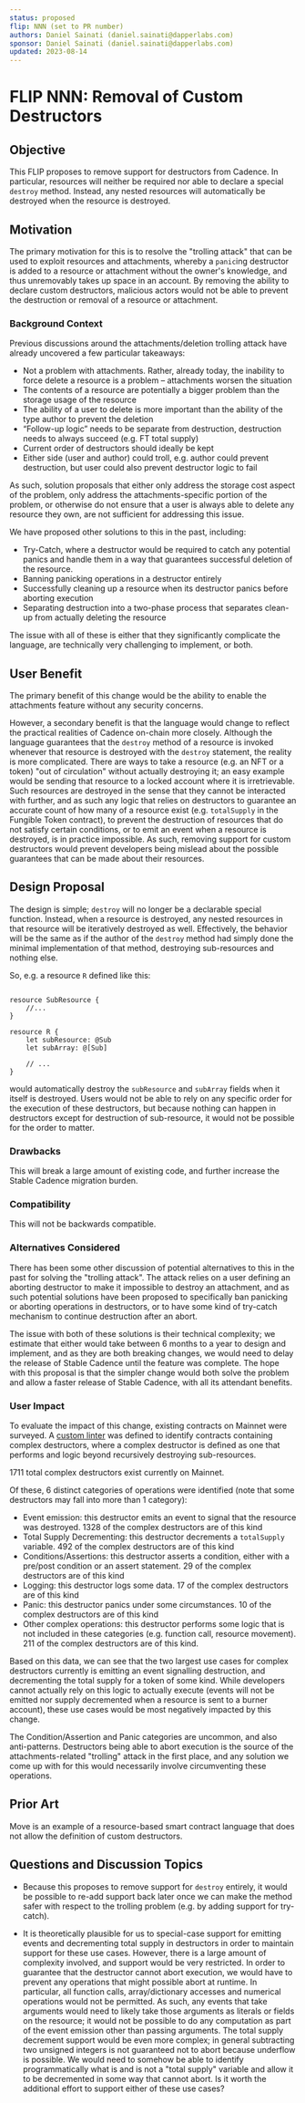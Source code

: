 ```yaml
---
status: proposed 
flip: NNN (set to PR number)
authors: Daniel Sainati (daniel.sainati@dapperlabs.com)
sponsor: Daniel Sainati (daniel.sainati@dapperlabs.com)
updated: 2023-08-14 
---
```


# FLIP NNN: Removal of Custom Destructors

## Objective

This FLIP proposes to remove support for destructors from Cadence. 
In particular, resources will neither be required nor able to declare a special `destroy` method. 
Instead, any nested resources will automatically be destroyed when the resource is destroyed. 

## Motivation

The primary motivation for this is to resolve the "trolling attack" that can be used to 
exploit resources and attachments, whereby a `panic`ing destructor is added to a resource or attachment
without the owner's knowledge, and thus unremovably takes up space in an account. By removing the ability
to declare custom destructors, malicious actors would not be able to prevent the destruction or removal 
of a resource or attachment. 

### Background Context

Previous discussions around the attachments/deletion trolling attack have already uncovered a few particular takeaways:

* Not a problem with attachments. Rather, already today, the inability to force delete a resource is a problem – attachments worsen the situation
* The contents of a resource are potentially a bigger problem than the storage usage of the resource
* The ability of a user to delete is more important than the ability of the type author to prevent the deletion
* “Follow-up logic” needs to be separate from destruction, destruction needs to always succeed (e.g. FT total supply)
* Current order of destructors should ideally be kept
* Either side (user and author) could troll, e.g. author could prevent destruction, but user could also prevent destructor logic to fail

As such, solution proposals that either only address the storage cost aspect of the problem,
only address the attachments-specific portion of the problem,
or otherwise do not ensure that a user is always able to delete any resource they own, are not sufficient for addressing this issue. 

We have proposed other solutions to this in the past, including:

* Try-Catch, where a destructor would be required to catch any potential panics and handle them in a way that guarantees successful deletion 
of the resource.
* Banning panicking operations in a destructor entirely
* Successfully cleaning up a resource when its destructor panics before aborting execution
* Separating destruction into a two-phase process that separates clean-up from actually deleting the resource

The issue with all of these is either that they significantly complicate the language, are technically very challenging to implement, or both. 

## User Benefit

The primary benefit of this change would be the ability to enable the attachments feature without any
security concerns. 

However, a secondary benefit is that the language would change to reflect the practical realities of Cadence on-chain more closely. 
Although the language guarantees that the `destroy` method of a resource is invoked whenever that resource is destroyed with the `destroy`
statement, the reality is more complicated. There are ways to take a resource (e.g. an NFT or a token) "out of circulation" without actually
destroying it; an easy example would be sending that resource to a locked account where it is irretrievable. Such resources are destroyed in
the sense that they cannot be interacted with further, and as such any logic that relies on destructors to guarantee an accurate count of how many 
of a resource exist (e.g. `totalSupply` in the Fungible Token contract), to prevent the destruction of resources that do not satisfy certain conditions, 
or to emit an event when a resource is destroyed, is in practice impossible. 
As such, removing support for custom destructors would prevent developers being mislead about the possible guarantees that can be made about their resources. 

## Design Proposal

The design is simple; `destroy` will no longer be a declarable special function. Instead, 
when a resource is destroyed, any nested resources in that resource will be iteratively destroyed as well. Effectively,
the behavior will be the same as if the author of the `destroy` method had simply done the minimal implementation of that method, 
destroying sub-resources and nothing else. 

So, e.g. a resource `R` defined like this:

```cadence

resource SubResource {
    //...
}

resource R {
    let subResource: @Sub
    let subArray: @[Sub]

    // ...
}
```

would automatically destroy the `subResource` and `subArray` fields when it itself is destroyed. Users would not be able to 
rely on any specific order for the execution of these destructors, but because nothing can happen in destructors except for destruction 
of sub-resource, it would not be possible for the order to matter. 

### Drawbacks

This will break a large amount of existing code, and further increase the Stable Cadence migration burden. 

### Compatibility

This will not be backwards compatible. 

### Alternatives Considered

There has been some other discussion of potential alternatives to this in the past for solving the "trolling attack". 
The attack relies on a user defining an aborting destructor to make it impossible to destroy an attachment, and as such potential solutions
have been proposed to specifically ban panicking or aborting operations in destructors, or to have some kind of try-catch mechanism to continue
destruction after an abort. 

The issue with both of these solutions is their technical complexity; we estimate that either would take between 6 months to a year to design and
implement, and as they are both breaking changes, we would need to delay the release of Stable Cadence until the feature was complete. The hope
with this proposal is that the simpler change would both solve the problem and allow a faster release of Stable Cadence, with all its attendant benefits.

### User Impact

To evaluate the impact of this change, existing contracts on Mainnet were surveyed. 
A [custom linter](https://github.com/onflow/cadence-tools/pull/194) was defined to identify contracts containing complex destructors,
where a complex destructor is defined as one that performs and logic beyond recursively destroying sub-resources.

1711 total complex destructors exist currently on Mainnet.

Of these, 6 distinct categories of operations were identified (note that some destructors may fall into more than 1 category):

* Event emission: this destructor emits an event to signal that the resource was destroyed. 1328 of the complex destructors are of this kind
* Total Supply Decrementing: this destructor decrements a `totalSupply` variable. 492 of the complex destructors are of this kind
* Conditions/Assertions: this destructor asserts a condition, either with a pre/post condition or an assert statement. 29 of the complex destructors are of this kind
* Logging: this destructor logs some data. 17 of the complex destructors are of this kind
* Panic: this destructor panics under some circumstances. 10 of the complex destructors are of this kind
* Other complex operations: this destructor performs some logic that is not included in these categories (e.g. function call, resource movement). 211 of the complex destructors are of this kind. 

Based on this data, we can see that the two largest use cases for complex destructors currently is emitting an event signalling destruction, and decrementing the total supply for a token of some kind. 
While developers cannot actually rely on this logic to actually execute (events will not be emitted nor supply decremented when a resource is sent to a burner account), these use cases would be most
negatively impacted by this change. 

The Condition/Assertion and Panic categories are uncommon, and also anti-patterns. 
Destructors being able to abort execution is the source of the attachments-related "trolling" attack in the first place, 
and any solution we come up with for this would necessarily involve circumventing these operations.

## Prior Art

Move is an example of a resource-based smart contract language that does not allow the definition of custom destructors. 

## Questions and Discussion Topics

* Because this proposes to remove support for `destroy` entirely, it would be possible to re-add support back later once
we can make the method safer with respect to the trolling problem (e.g. by adding support for try-catch).

* It is theoretically plausible for us to special-case support for emitting events and decrementing total supply in destructors in order to maintain 
support for these use cases. However, there is a large amount of complexity involved, and support would be very restricted. 
In order to guarantee that the destructor cannot abort execution, we would have to prevent any operations that might possible abort at runtime. In particular, 
all function calls, array/dictionary accesses and numerical operations would not be permitted. As such, any events that take arguments would need to 
likely take those arguments as literals or fields on the resource; it would not be possible to do any computation as part of the event emission other than passing arguments. 
The total supply decrement support would be even more complex; in general subtracting two unsigned integers is not guaranteed not to abort because underflow is possible. 
We would need to somehow be able to identify programmatically what is and is not a "total supply" variable and allow it to be decremented in some way that cannot abort.
Is it worth the additional effort to support either of these use cases? 